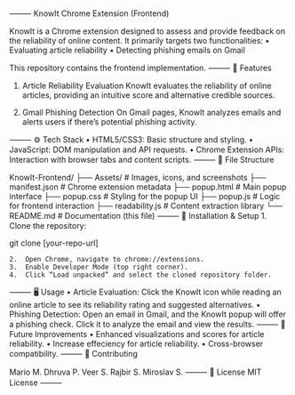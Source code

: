 ⸻
KnowIt Chrome Extension (Frontend)

KnowIt is a Chrome extension designed to assess and provide feedback on the reliability of online content. It primarily targets two functionalities:
	•	Evaluating article reliability
	•	Detecting phishing emails on Gmail

This repository contains the frontend implementation.
⸻
🚀 Features

1. Article Reliability Evaluation
KnowIt evaluates the reliability of online articles, providing an intuitive score and alternative credible sources.



2. Gmail Phishing Detection
On Gmail pages, KnowIt analyzes emails and alerts users if there’s potential phishing activity.



⸻
⚙️ Tech Stack
	•	HTML5/CSS3: Basic structure and styling.
	•	JavaScript: DOM manipulation and API requests.
	•	Chrome Extension APIs: Interaction with browser tabs and content scripts.
⸻
📁 File Structure

KnowIt-Frontend/
├── Assets/                     # Images, icons, and screenshots
├── manifest.json               # Chrome extension metadata
├── popup.html                  # Main popup interface
├── popup.css                   # Styling for the popup UI
├── popup.js                    # Logic for frontend interaction
├── readability.js              # Content extraction library
└── README.md                   # Documentation (this file)
⸻
🔧 Installation & Setup
	1.	Clone the repository:

git clone [your-repo-url]

	2.	Open Chrome, navigate to chrome://extensions.
	3.	Enable Developer Mode (top right corner).
	4.	Click “Load unpacked” and select the cloned repository folder.
⸻
🖥 Usage
	•	Article Evaluation:
Click the KnowIt icon while reading an online article to see its reliability rating and suggested alternatives.
	•	Phishing Detection:
Open an email in Gmail, and the KnowIt popup will offer a phishing check. Click it to analyze the email and view the results.
⸻
🚧 Future Improvements
	•	Enhanced visualizations and scores for article reliability.
	•	Increase effeciency for article reliability.
	•	Cross-browser compatibility.
⸻
🤝 Contributing

Mario M.
Dhruva P.
Veer S.
Rajbir S.
Miroslav S.
⸻
📄 License
MIT License
⸻
